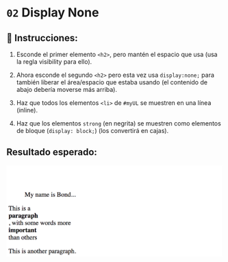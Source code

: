 # `02` Display None

## 📝 Instrucciones:

1. Esconde el primer elemento `<h2>`, pero mantén el espacio que usa (usa la regla visibility para ello).

2. Ahora esconde el segundo `<h2>` pero esta vez usa `display:none;` para también liberar el área/espacio que estaba usando (el contenido de abajo debería moverse más arriba).

3. Haz que todos los elementos `<li>` de `#myUL` se muestren en una línea (inline).

4. Haz que los elementos `strong` (en negrita) se muestren como elementos de bloque (`display: block;`) (los convertirá en cajas).



## Resultado esperado:

![02-Display-none](../../.learn/assets/ccOZ42Q.png?raw=true)
